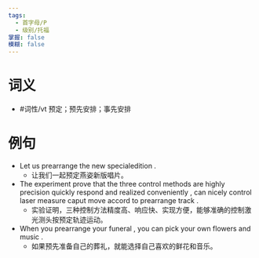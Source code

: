 ```yaml
---
tags:
  - 首字母/P
  - 级别/托福
掌握: false
模糊: false
---
```

# 词义
- #词性/vt  预定；预先安排；事先安排
# 例句
- Let us prearrange the new specialedition .
	- 让我们一起预定燕姿新版唱片。
- The experiment prove that the three control methods are highly precision quickly respond and realized conveniently , can nicely control laser measure caput move accord to prearrange track .
	- 实验证明，三种控制方法精度高、响应快、实现方便，能够准确的控制激光测头按预定轨迹运动。
- When you prearrange your funeral , you can pick your own flowers and music .
	- 如果预先准备自己的葬礼，就能选择自己喜欢的鲜花和音乐。
